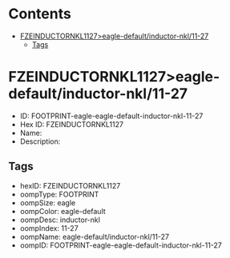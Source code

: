 



Contents
========

* [FZEINDUCTORNKL1127>eagle-default/inductor-nkl/11-27](#fzeinductornkl1127eagle-defaultinductor-nkl11-27)
	* [Tags](#tags)

# FZEINDUCTORNKL1127>eagle-default/inductor-nkl/11-27

- ID: FOOTPRINT-eagle-eagle-default-inductor-nkl-11-27
- Hex ID: FZEINDUCTORNKL1127
- Name: 
- Description: 

## Tags

- hexID: FZEINDUCTORNKL1127
- oompType: FOOTPRINT
- oompSize: eagle
- oompColor: eagle-default
- oompDesc: inductor-nkl
- oompIndex: 11-27
- oompName: eagle-default/inductor-nkl/11-27
- oompID: FOOTPRINT-eagle-eagle-default-inductor-nkl-11-27
